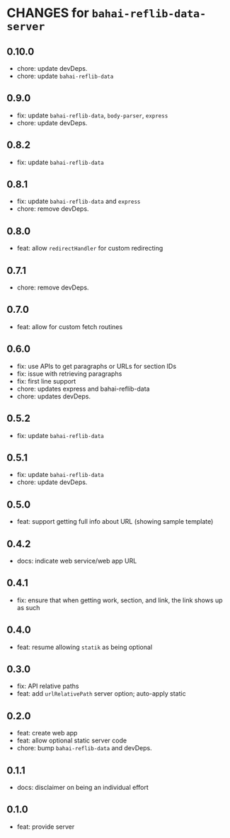 # CHANGES for `bahai-reflib-data-server`

## 0.10.0

- chore: update devDeps.
- chore: update `bahai-reflib-data`

## 0.9.0

- fix: update `bahai-reflib-data`, `body-parser`, `express`
- chore: update devDeps.

## 0.8.2

- fix: update `bahai-reflib-data`

## 0.8.1

- fix: update `bahai-reflib-data` and `express`
- chore: remove devDeps.

## 0.8.0

- feat: allow `redirectHandler` for custom redirecting

## 0.7.1

- chore: remove devDeps.

## 0.7.0

- feat: allow for custom fetch routines

## 0.6.0

- fix: use APIs to get paragraphs or URLs for section IDs
- fix: issue with retrieving paragraphs
- fix: first line support
- chore: updates express and bahai-reflib-data
- chore: updates devDeps.

## 0.5.2

- fix: update `bahai-reflib-data`

## 0.5.1

- fix: update `bahai-reflib-data`
- chore: update devDeps.

## 0.5.0

- feat: support getting full info about URL (showing sample template)

## 0.4.2

- docs: indicate web service/web app URL

## 0.4.1

- fix: ensure that when getting work, section, and link, the link
    shows up as such

## 0.4.0

- feat: resume allowing `statik` as being optional

## 0.3.0

- fix: API relative paths
- feat: add `urlRelativePath` server option; auto-apply static

## 0.2.0

- feat: create web app
- feat: allow optional static server code
- chore: bump `bahai-reflib-data` and devDeps.

## 0.1.1

- docs: disclaimer on being an individual effort

## 0.1.0

- feat: provide server
